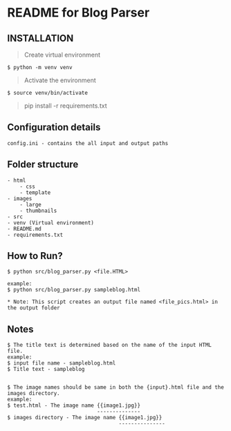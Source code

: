 # README for Blog Parser

## INSTALLATION

> Create virtual environment

    $ python -m venv venv

> Activate the environment

    $ source venv/bin/activate

> pip install -r requirements.txt

## Configuration details

    config.ini - contains the all input and output paths

## Folder structure

    - html
        - css
        - template
    - images
        - large
        - thumbnails
    - src
    - venv (Virtual environment)
    - README.md
    - requirements.txt

## How to Run?

    $ python src/blog_parser.py <file.HTML>

    example:
    $ python src/blog_parser.py sampleblog.html

    * Note: This script creates an output file named <file_pics.html> in the output folder

## Notes

    $ The title text is determined based on the name of the input HTML file.
    example:
    $ input file name - sampleblog.html
    $ Title text - sampleblog


    $ The image names should be same in both the {input}.html file and the images directory. 
    example:
    $ test.html - The image name {{image1.jpg}}
                                 --------------
    $ images directory - The image name {{image1.jpg}}
                                        ---------------   